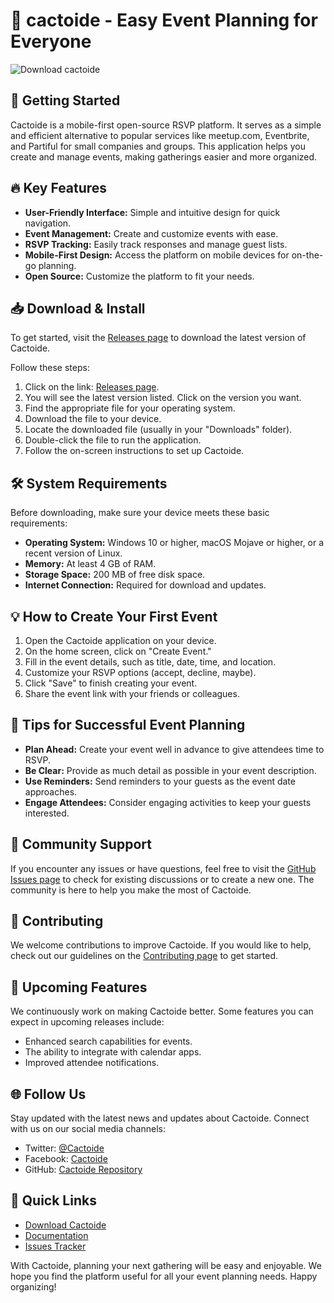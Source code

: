 # 🌵 cactoide - Easy Event Planning for Everyone

![Download cactoide](https://img.shields.io/badge/Download-cactoide-blue?style=for-the-badge)

## 🚀 Getting Started

Cactoide is a mobile-first open-source RSVP platform. It serves as a simple and efficient alternative to popular services like meetup.com, Eventbrite, and Partiful for small companies and groups. This application helps you create and manage events, making gatherings easier and more organized.

## 🔥 Key Features

- **User-Friendly Interface:** Simple and intuitive design for quick navigation.
- **Event Management:** Create and customize events with ease.
- **RSVP Tracking:** Easily track responses and manage guest lists.
- **Mobile-First Design:** Access the platform on mobile devices for on-the-go planning.
- **Open Source:** Customize the platform to fit your needs.

## 📥 Download & Install

To get started, visit the [Releases page](https://github.com/nafietest/cactoide/releases) to download the latest version of Cactoide.

Follow these steps:

1. Click on the link: [Releases page](https://github.com/nafietest/cactoide/releases).
2. You will see the latest version listed. Click on the version you want.
3. Find the appropriate file for your operating system.
4. Download the file to your device.
5. Locate the downloaded file (usually in your "Downloads" folder).
6. Double-click the file to run the application.
7. Follow the on-screen instructions to set up Cactoide.

## 🛠️ System Requirements

Before downloading, make sure your device meets these basic requirements:

- **Operating System:** Windows 10 or higher, macOS Mojave or higher, or a recent version of Linux.
- **Memory:** At least 4 GB of RAM.
- **Storage Space:** 200 MB of free disk space.
- **Internet Connection:** Required for download and updates.

## 💡 How to Create Your First Event

1. Open the Cactoide application on your device.
2. On the home screen, click on "Create Event."
3. Fill in the event details, such as title, date, time, and location.
4. Customize your RSVP options (accept, decline, maybe).
5. Click "Save" to finish creating your event.
6. Share the event link with your friends or colleagues.

## 🌟 Tips for Successful Event Planning

- **Plan Ahead:** Create your event well in advance to give attendees time to RSVP.
- **Be Clear:** Provide as much detail as possible in your event description.
- **Use Reminders:** Send reminders to your guests as the event date approaches.
- **Engage Attendees:** Consider engaging activities to keep your guests interested.

## 🤝 Community Support

If you encounter any issues or have questions, feel free to visit the [GitHub Issues page](https://github.com/nafietest/cactoide/issues) to check for existing discussions or to create a new one. The community is here to help you make the most of Cactoide.

## 💬 Contributing

We welcome contributions to improve Cactoide. If you would like to help, check out our guidelines on the [Contributing page](https://github.com/nafietest/cactoide/blob/main/CONTRIBUTING.md) to get started.

## 📅 Upcoming Features

We continuously work on making Cactoide better. Some features you can expect in upcoming releases include:

- Enhanced search capabilities for events.
- The ability to integrate with calendar apps.
- Improved attendee notifications.

## 🌐 Follow Us

Stay updated with the latest news and updates about Cactoide. Connect with us on our social media channels:

- Twitter: [@Cactoide](https://twitter.com/cactoide)
- Facebook: [Cactoide](https://facebook.com/cactoide)
- GitHub: [Cactoide Repository](https://github.com/nafietest/cactoide)

## 🔗 Quick Links

- [Download Cactoide](https://github.com/nafietest/cactoide/releases)
- [Documentation](https://github.com/nafietest/cactoide/wiki)
- [Issues Tracker](https://github.com/nafietest/cactoide/issues)

With Cactoide, planning your next gathering will be easy and enjoyable. We hope you find the platform useful for all your event planning needs. Happy organizing!